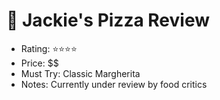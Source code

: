 # 🍕 Jackie's Pizza Review
- Rating: ⭐⭐⭐⭐
- Price: $$
- Must Try: Classic Margherita
- Notes: Currently under review by food critics